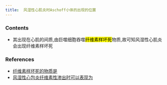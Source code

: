 ```yaml
---
title:  风湿性心肌炎时Aschoff小体的出现的位置
--- 
```


### Contents
- 其出现在心肌的间质,由巨噬细胞吞噬<mark>纤维素样坏死</mark>物质,故可知风湿性心肌炎会出现纤维素样坏死

### References
- [纤维素样坏死的物质是](/纤维素样坏死的物质是)
- [风湿性心包炎纤维素性渗出时可以表现为](/风湿性心包炎纤维素性渗出时可以表现为)
